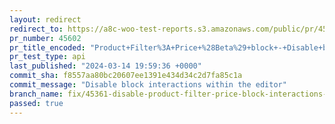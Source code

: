 ```yaml
---
layout: redirect
redirect_to: https://a8c-woo-test-reports.s3.amazonaws.com/public/pr/45602/api/index.html
pr_number: 45602
pr_title_encoded: "Product+Filter%3A+Price+%28Beta%29+block+-+Disable+block+interactions+within+the+editor"
pr_test_type: api
last_published: "2024-03-14 19:59:36 +0000"
commit_sha: f8557aa80bc20607ee1391e434d34c2d7fa85c1a
commit_message: "Disable block interactions within the editor"
branch_name: fix/45361-disable-product-filter-price-block-interactions-within-the-editor
passed: true
---
```

